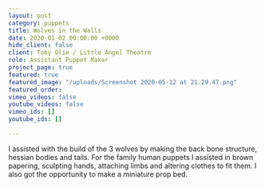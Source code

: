 ```yaml
---
layout: post
category: puppets
title: Wolves in the Walls
date: 2020-01-02 00:00:00 +0000
hide_client: false
client: Toby Olie / Little Angel Theatre
role: Assistant Puppet Maker
project_page: true
featured: true
featured_image: "/uploads/Screenshot 2020-05-12 at 21.29.47.png"
featured_order: 
vimeo_videos: false
youtube_videos: false
vimeo_ids: []
youtube_ids: []

---
```

I assisted with the build of the 3 wolves by making the back bone structure, hessian bodies and tails. For the family human puppets I assisted in brown papering, sculpting hands, attaching limbs and altering clothes to fit them. I also got the opportunity to make a miniature prop bed.